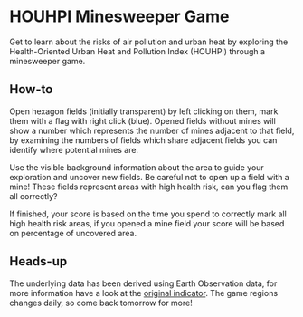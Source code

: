 # HOUHPI Minesweeper Game

Get to learn about the risks of air pollution and urban heat by exploring the Health-Oriented Urban Heat and Pollution Index (HOUHPI) through a minesweeper game.

## How-to
Open hexagon fields (initially transparent) by left clicking on them, mark them with a flag with right click (blue).
Opened fields without mines will show a number which represents the number of mines adjacent to that field, by examining the numbers of fields which share adjacent fields you can identify where potential mines are.

Use the visible background information about the area to guide your exploration and uncover new fields.
Be careful not to open up a field with a mine! These fields represent areas with high health risk, can you flag them all correctly?

If finished, your score is based on the time you spend to correctly mark all high health risk areas, if you opened a mine field your score will be based on percentage of uncovered area.

## Heads-up
The underlying data has been derived using Earth Observation data, for more information have a look at the <a href="./?indicator=IND1_1">original indicator</a>.
The game regions changes daily, so come back tomorrow for more! 